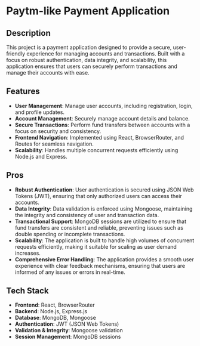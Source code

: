 # Paytm-like Payment Application

## Description
This project is a payment application designed to provide a secure, user-friendly experience for managing accounts and transactions. Built with a focus on robust authentication, data integrity, and scalability, this application ensures that users can securely perform transactions and manage their accounts with ease.

## Features
- **User Management**: Manage user accounts, including registration, login, and profile updates.
- **Account Management**: Securely manage account details and balance.
- **Secure Transactions**: Perform fund transfers between accounts with a focus on security and consistency.
- **Frontend Navigation**: Implemented using React, BrowserRouter, and Routes for seamless navigation.
- **Scalability**: Handles multiple concurrent requests efficiently using Node.js and Express.

## Pros
- **Robust Authentication**: User authentication is secured using JSON Web Tokens (JWT), ensuring that only authorized users can access their accounts.
- **Data Integrity**: Data validation is enforced using Mongoose, maintaining the integrity and consistency of user and transaction data.
- **Transactional Support**: MongoDB sessions are utilized to ensure that fund transfers are consistent and reliable, preventing issues such as double spending or incomplete transactions.
- **Scalability**: The application is built to handle high volumes of concurrent requests efficiently, making it suitable for scaling as user demand increases.
- **Comprehensive Error Handling**: The application provides a smooth user experience with clear feedback mechanisms, ensuring that users are informed of any issues or errors in real-time.

## Tech Stack
- **Frontend**: React, BrowserRouter
- **Backend**: Node.js, Express.js
- **Database**: MongoDB, Mongoose
- **Authentication**: JWT (JSON Web Tokens)
- **Validation & Integrity**: Mongoose validation
- **Session Management**: MongoDB sessions
